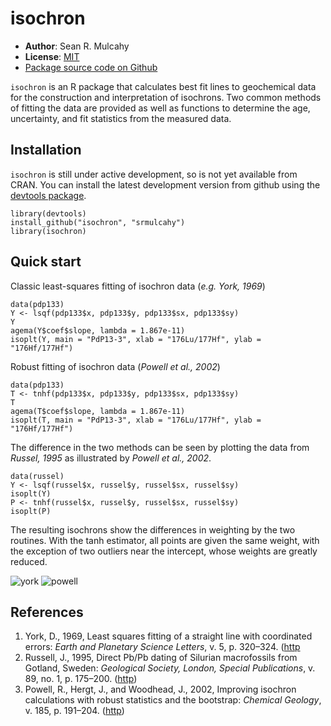 isochron
=============

- **Author**: Sean R. Mulcahy
- **License**: [MIT](http://www.opensource.org/licenses/mit-license.php)
- [Package source code on Github](https://github.com/srmulcahy/isochron)

`isochron` is an R package that calculates best fit lines to geochemical data 
for the construction and interpretation of isochrons.  Two common methods of 
fitting the data are provided as well as functions to determine the age, 
uncertainty, and fit statistics from the measured data.

Installation 
------------

`isochron` is still under active development, so is not yet available from CRAN.
You can install the latest development version from github using the
[devtools package](https://github.com/hadley/devtools).

	library(devtools)
	install_github("isochron", "srmulcahy")
	library(isochron)


Quick start
-----------

Classic least-squares fitting of isochron data (*e.g. York, 1969*)

	data(pdp133)
	Y <- lsqf(pdp133$x, pdp133$y, pdp133$sx, pdp133$sy)
	Y
	agema(Y$coef$slope, lambda = 1.867e-11)
	isoplt(Y, main = "PdP13-3", xlab = "176Lu/177Hf", ylab = "176Hf/177Hf")

Robust fitting of isochron data (*Powell et al., 2002*)

	data(pdp133)
	T <- tnhf(pdp133$x, pdp133$y, pdp133$sx, pdp133$sy)
	T
	agema(T$coef$slope, lambda = 1.867e-11)
	isoplt(T, main = "PdP13-3", xlab = "176Lu/177Hf", ylab = "176Hf/177Hf")

The difference in the two methods can be seen by plotting the data from *Russel, 1995* as illustrated by *Powell et al., 2002*.

	data(russel)
	Y <- lsqf(russel$x, russel$y, russel$sx, russel$sy)
	isoplt(Y)
	P <- tnhf(russel$x, russel$y, russel$sx, russel$sy)
	isoplt(P)

The resulting isochrons show the differences in weighting by the two routines.  With the tanh estimator, all points are given the same weight, with the exception of two outliers near the intercept, whose weights are greatly reduced.

![york](https://raw.github.com/srmulcahy/isochron/master/inst/img/lsqf_russel.png)
![powell](https://raw.github.com/srmulcahy/isochron/master/inst/img/tnhf_russel.png)
	
References
-----------
1. York, D., 1969, Least squares fitting of a straight line with coordinated errors: *Earth and Planetary Science Letters*, v. 5, p. 320–324. ([http](http://www.sciencedirect.com/science/article/pii/S0012821X68800597)
2. Russell, J., 1995, Direct Pb/Pb dating of Silurian macrofossils from Gotland, Sweden: *Geological Society, London, Special Publications*, v. 89, no. 1, p. 175–200. ([http](http://sp.lyellcollection.org/content/89/1/175.abstract))
3. Powell, R., Hergt, J., and Woodhead, J., 2002, Improving isochron calculations with robust statistics and the bootstrap: *Chemical Geology*, v. 185, p. 191–204. ([http](http://www.sciencedirect.com/science/article/pii/S000925410100403X))
